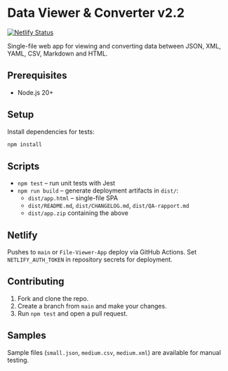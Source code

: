# Data Viewer & Converter v2.2
[![Netlify Status](https://api.netlify.com/api/v1/badges/679b85e1-7631-44b3-a3af-72d258120832/deploy-status)](https://app.netlify.com/sites/conceptvangard/deploys)

Single-file web app for viewing and converting data between JSON, XML, YAML, CSV, Markdown and HTML.

## Prerequisites
- Node.js 20+

## Setup
Install dependencies for tests:
```sh
npm install
```

## Scripts
- `npm test` – run unit tests with Jest
- `npm run build` – generate deployment artifacts in `dist/`:
  - `dist/app.html` – single-file SPA
  - `dist/README.md`, `dist/CHANGELOG.md`, `dist/QA-rapport.md`
  - `dist/app.zip` containing the above

## Netlify
Pushes to `main` or `File-Viewer-App` deploy via GitHub Actions.
Set `NETLIFY_AUTH_TOKEN` in repository secrets for deployment.

## Contributing
1. Fork and clone the repo.
2. Create a branch from `main` and make your changes.
3. Run `npm test` and open a pull request.

## Samples
Sample files (`small.json`, `medium.csv`, `medium.xml`) are available for manual testing.
